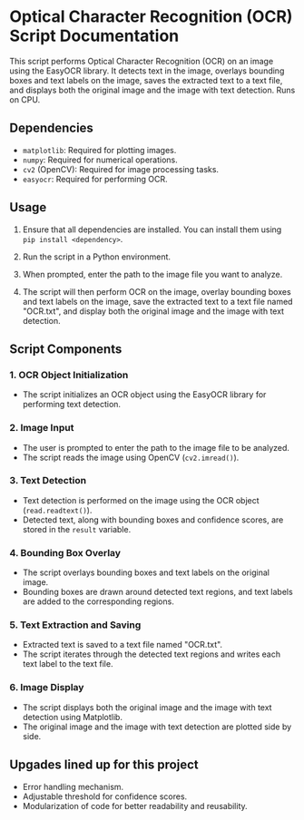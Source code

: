 # Optical Character Recognition (OCR) Script Documentation

This script performs Optical Character Recognition (OCR) on an image using the EasyOCR library.
It detects text in the image, overlays bounding boxes and text labels on the image, saves the extracted text to a text file, and displays both the original image and the image with text detection.
Runs on CPU.

## Dependencies

- `matplotlib`: Required for plotting images.
- `numpy`: Required for numerical operations.
- `cv2` (OpenCV): Required for image processing tasks.
- `easyocr`: Required for performing OCR.

## Usage

1. Ensure that all dependencies are installed. You can install them using `pip install <dependency>`.

2. Run the script in a Python environment.

3. When prompted, enter the path to the image file you want to analyze.

4. The script will then perform OCR on the image, overlay bounding boxes and text labels on the image, save the extracted text to a text file named "OCR.txt", and display both the original image and the image with text detection.

## Script Components

### 1. OCR Object Initialization

- The script initializes an OCR object using the EasyOCR library for performing text detection.

### 2. Image Input

- The user is prompted to enter the path to the image file to be analyzed.
- The script reads the image using OpenCV (`cv2.imread()`).

### 3. Text Detection

- Text detection is performed on the image using the OCR object (`read.readtext()`).
- Detected text, along with bounding boxes and confidence scores, are stored in the `result` variable.

### 4. Bounding Box Overlay

- The script overlays bounding boxes and text labels on the original image.
- Bounding boxes are drawn around detected text regions, and text labels are added to the corresponding regions.

### 5. Text Extraction and Saving

- Extracted text is saved to a text file named "OCR.txt".
- The script iterates through the detected text regions and writes each text label to the text file.

### 6. Image Display

- The script displays both the original image and the image with text detection using Matplotlib.
- The original image and the image with text detection are plotted side by side.

## Upgades lined up for this project

- Error handling mechanism.
- Adjustable threshold for confidence scores.
- Modularization of code for better readability and reusability.
